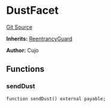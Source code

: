 # DustFacet
[Git Source](https://github.com/KlimaDAO/klimadao-solidity/blob/b4fb0f4685d5fe4c80ffc162389dfe0abdfe9f39/src/infinity/facets/DustFacet.sol)

**Inherits:**
[ReentrancyGuard](/src/infinity/ReentrancyGuard.sol/abstract.ReentrancyGuard.md)

**Author:**
Cujo


## Functions
### sendDust


```solidity
function sendDust() external payable;
```

